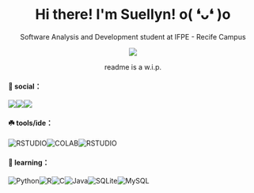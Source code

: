 <div align="center">
 
# Hi there! I'm Suellyn! o( ❛ᴗ❛ )o
 
 </div>
 
<p align="center">
Software Analysis and Development student at IFPE - Recife Campus

<p align="center">
  <img src="https://i.ibb.co/SyvwC1W/single.png" />
 </p>
 
 <p align="center">
readme is a w.i.p.
</p>

#### 🌿 social：
 <a href = "mailto:suellyngomes@live.com"><img src="https://img.shields.io/badge/Microsoft_Outlook-0078D4?style=for-the-badge&logo=microsoft-outlook&logoColor=white" target="_blank"></a><a href="https://www.linkedin.com/in/suellyn-gomes/" target="_blank"><img src="https://img.shields.io/badge/-LinkedIn-%230077B5?style=for-the-badge&logo=linkedin&logoColor=white" target="_blank"></a><a href="https://discordapp.com/users/sxellyn/" target="_blank"><img src="https://img.shields.io/badge/Discord-5865F2?style=for-the-badge&logo=discord&logoColor=white" target="_blank"></a>

#### ☘️ tools/ide：
 
![RSTUDIO](https://img.shields.io/badge/RStudio-75AADB?style=for-the-badge&logo=RStudio&logoColor=white)![COLAB](https://img.shields.io/badge/Colab-F9AB00?style=for-the-badge&logo=googlecolab&color=525252)![RSTUDIO](https://img.shields.io/badge/VSCode-0078D4?style=for-the-badge&logo=visual%20studio%20code&logoColor=white)  
 
#### 🌱 learning：
 
![Python](https://img.shields.io/badge/Python-FFD43B?style=for-the-badge&logo=python&logoColor=blue)![R](https://img.shields.io/badge/R-276DC3?style=for-the-badge&logo=r&logoColor=white)![C](https://img.shields.io/badge/C-00599C?style=for-the-badge&logo=c&logoColor=white)![Java](https://img.shields.io/badge/java-%23ED8B00.svg?style=for-the-badge&logo=openjdk&logoColor=white)![SQLite](https://img.shields.io/badge/sqlite-%2307405e.svg?style=for-the-badge&logo=sqlite&logoColor=white)![MySQL](https://img.shields.io/badge/mysql-%2300f.svg?style=for-the-badge&logo=mysql&logoColor=white)
 
